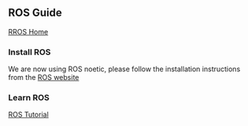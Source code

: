 ## ROS Guide
[RROS Home](https://github.com/RROS-Lab)


### Install ROS
We are now using ROS noetic, please follow the installation instructions from the [ROS website](http://wiki.ros.org/noetic/Installation/Ubuntu)

### Learn ROS
[ROS Tutorial](http://wiki.ros.org/ROS/Tutorials)
